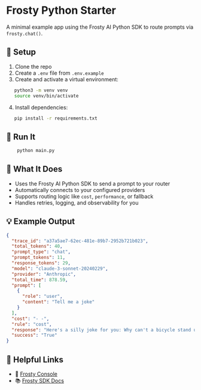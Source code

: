 # Frosty Python Starter

A minimal example app using the Frosty AI Python SDK to route prompts via `frosty.chat()`.

## 🔧 Setup

1. Clone the repo  
2. Create a `.env` file from `.env.example`  
3. Create and activate a virtual environment:

```bash
   python3 -m venv venv
   source venv/bin/activate
```
4. Install dependencies:
```bash
   pip install -r requirements.txt
```

## 🚀  Run It
```bash
    python main.py
```


## 🧠 What It Does
- Uses the Frosty AI Python SDK to send a prompt to your router
- Automatically connects to your configured providers
- Supports routing logic like `cost`, `performance`, or fallback
- Handles retries, logging, and observability for you

## 💡 Example Output
```json
{
  "trace_id": "a37a5ae7-62ec-481e-89b7-2952b721b023",
  "total_tokens": 40,
  "prompt_type": "chat",
  "prompt_tokens": 11,
  "response_tokens": 29,
  "model": "claude-3-sonnet-20240229",
  "provider": "Anthropic",
  "total_time": 878.59,
  "prompt": [
    {
      "role": "user",
      "content": "Tell me a joke"
    }
  ],
  "cost": "- -",
  "rule": "cost",
  "response": "Here's a silly joke for you: Why can't a bicycle stand up by itself? It's two-tired!",
  "success": "True"
}
```
## 📎 Helpful Links
- 🔐 [Frosty Console](https://console.gofrosty.ai)
- 📚 [Frosty SDK Docs](https://docs.gofrosty.ai/frosty-ai-docs/python-sdk-guide)

